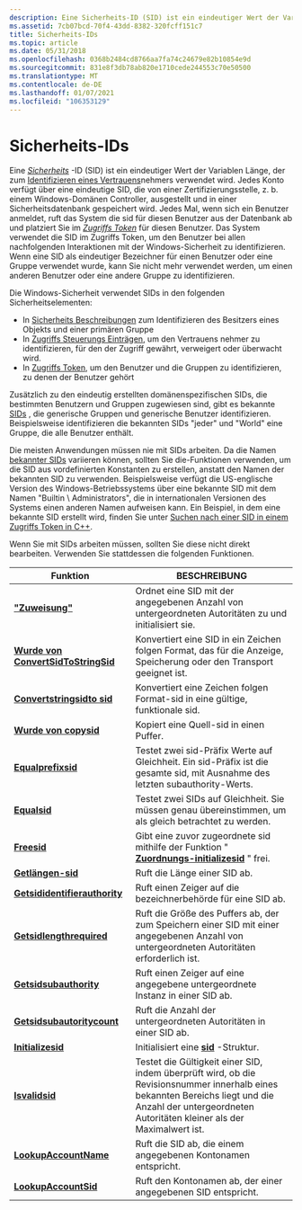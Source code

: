 ```yaml
---
description: Eine Sicherheits-ID (SID) ist ein eindeutiger Wert der Variablen Länge, der zum Identifizieren eines Vertrauens nehmers verwendet wird.
ms.assetid: 7cb07bcd-70f4-43dd-8382-320fcff151c7
title: Sicherheits-IDs
ms.topic: article
ms.date: 05/31/2018
ms.openlocfilehash: 0368b2484cd8766aa7fa74c24679e82b10854e9d
ms.sourcegitcommit: 831e8f3db78ab820e1710cede244553c70e50500
ms.translationtype: MT
ms.contentlocale: de-DE
ms.lasthandoff: 01/07/2021
ms.locfileid: "106353129"
---
```

# <a name="security-identifiers"></a>Sicherheits-IDs

Eine [*Sicherheits*](/windows/desktop/SecGloss/s-gly) -ID (SID) ist ein eindeutiger Wert der Variablen Länge, der zum [Identifizieren eines Vertrauens](trustees.md)nehmers verwendet wird. Jedes Konto verfügt über eine eindeutige SID, die von einer Zertifizierungsstelle, z. b. einem Windows-Domänen Controller, ausgestellt und in einer Sicherheitsdatenbank gespeichert wird. Jedes Mal, wenn sich ein Benutzer anmeldet, ruft das System die sid für diesen Benutzer aus der Datenbank ab und platziert Sie im [*Zugriffs Token*](/windows/desktop/SecGloss/a-gly) für diesen Benutzer. Das System verwendet die SID im Zugriffs Token, um den Benutzer bei allen nachfolgenden Interaktionen mit der Windows-Sicherheit zu identifizieren. Wenn eine SID als eindeutiger Bezeichner für einen Benutzer oder eine Gruppe verwendet wurde, kann Sie nicht mehr verwendet werden, um einen anderen Benutzer oder eine andere Gruppe zu identifizieren.

Die Windows-Sicherheit verwendet SIDs in den folgenden Sicherheitselementen:

-   In [Sicherheits Beschreibungen](security-descriptors.md) zum Identifizieren des Besitzers eines Objekts und einer primären Gruppe
-   In [Zugriffs Steuerungs Einträgen](access-control-entries.md), um den Vertrauens nehmer zu identifizieren, für den der Zugriff gewährt, verweigert oder überwacht wird.
-   In [Zugriffs Token](access-tokens.md), um den Benutzer und die Gruppen zu identifizieren, zu denen der Benutzer gehört

Zusätzlich zu den eindeutig erstellten domänenspezifischen SIDs, die bestimmten Benutzern und Gruppen zugewiesen sind, gibt es bekannte [SIDs](well-known-sids.md) , die generische Gruppen und generische Benutzer identifizieren. Beispielsweise identifizieren die bekannten SIDs "jeder" und "World" eine Gruppe, die alle Benutzer enthält.

Die meisten Anwendungen müssen nie mit SIDs arbeiten. Da die Namen [bekannter SIDs](well-known-sids.md) variieren können, sollten Sie die-Funktionen verwenden, um die SID aus vordefinierten Konstanten zu erstellen, anstatt den Namen der bekannten SID zu verwenden. Beispielsweise verfügt die US-englische Version des Windows-Betriebssystems über eine bekannte SID mit dem Namen "Builtin \\ Administrators", die in internationalen Versionen des Systems einen anderen Namen aufweisen kann. Ein Beispiel, in dem eine bekannte SID erstellt wird, finden Sie unter [Suchen nach einer SID in einem Zugriffs Token in C++](searching-for-a-sid-in-an-access-token-in-c--.md).

Wenn Sie mit SIDs arbeiten müssen, sollten Sie diese nicht direkt bearbeiten. Verwenden Sie stattdessen die folgenden Funktionen.



| Funktion                                                       | BESCHREIBUNG                                                                                                                                               |
|----------------------------------------------------------------|-----------------------------------------------------------------------------------------------------------------------------------------------------------|
| [**"Zuweisung"**](/windows/win32/api/securitybaseapi/nf-securitybaseapi-allocateandinitializesid)   | Ordnet eine SID mit der angegebenen Anzahl von untergeordneten Autoritäten zu und initialisiert sie.                                                                              |
| [**Wurde von ConvertSidToStringSid**](/windows/desktop/api/Sddl/nf-sddl-convertsidtostringsida)         | Konvertiert eine SID in ein Zeichen folgen Format, das für die Anzeige, Speicherung oder den Transport geeignet ist.                                                                            |
| [**Convertstringsidto sid**](/windows/desktop/api/Sddl/nf-sddl-convertstringsidtosida)         | Konvertiert eine Zeichen folgen Format-sid in eine gültige, funktionale sid.                                                                                                  |
| [**Wurde von copysid**](/windows/win32/api/securitybaseapi/nf-securitybaseapi-copysid)                                     | Kopiert eine Quell-sid in einen Puffer.                                                                                                                          |
| [**Equalprefixsid**](/windows/win32/api/securitybaseapi/nf-securitybaseapi-equalprefixsid)                       | Testet zwei sid-Präfix Werte auf Gleichheit. Ein sid-Präfix ist die gesamte sid, mit Ausnahme des letzten subauthority-Werts.                                          |
| [**Equalsid**](/windows/win32/api/securitybaseapi/nf-securitybaseapi-equalsid)                                   | Testet zwei SIDs auf Gleichheit. Sie müssen genau übereinstimmen, um als gleich betrachtet zu werden.                                                                              |
| [**Freesid**](/windows/win32/api/securitybaseapi/nf-securitybaseapi-freesid)                                     | Gibt eine zuvor zugeordnete sid mithilfe der Funktion " [**Zuordnungs-initializesid**](/windows/win32/api/securitybaseapi/nf-securitybaseapi-allocateandinitializesid) " frei.                                      |
| [**Getlängen-sid**](/windows/win32/api/securitybaseapi/nf-securitybaseapi-getlengthsid)                           | Ruft die Länge einer SID ab.                                                                                                                            |
| [**Getsididentifierauthority**](/windows/win32/api/securitybaseapi/nf-securitybaseapi-getsididentifierauthority) | Ruft einen Zeiger auf die bezeichnerbehörde für eine SID ab.                                                                                                |
| [**Getsidlengthrequired**](/windows/win32/api/securitybaseapi/nf-securitybaseapi-getsidlengthrequired)           | Ruft die Größe des Puffers ab, der zum Speichern einer SID mit einer angegebenen Anzahl von untergeordneten Autoritäten erforderlich ist.                                                       |
| [**Getsidsubauthority**](/windows/win32/api/securitybaseapi/nf-securitybaseapi-getsidsubauthority)               | Ruft einen Zeiger auf eine angegebene untergeordnete Instanz in einer SID ab.                                                                                                 |
| [**Getsidsubautoritycount**](/windows/win32/api/securitybaseapi/nf-securitybaseapi-getsidsubauthoritycount)     | Ruft die Anzahl der untergeordneten Autoritäten in einer SID ab.                                                                                                          |
| [**Initializesid**](/windows/win32/api/securitybaseapi/nf-securitybaseapi-initializesid)                         | Initialisiert eine [**sid**](/windows/desktop/api/Winnt/ns-winnt-sid) -Struktur.                                                                                                               |
| [**Isvalidsid**](/windows/win32/api/securitybaseapi/nf-securitybaseapi-isvalidsid)                               | Testet die Gültigkeit einer SID, indem überprüft wird, ob die Revisionsnummer innerhalb eines bekannten Bereichs liegt und die Anzahl der untergeordneten Autoritäten kleiner als der Maximalwert ist. |
| [**LookupAccountName**](/windows/desktop/api/Winbase/nf-winbase-lookupaccountnamea)                 | Ruft die SID ab, die einem angegebenen Kontonamen entspricht.                                                                                           |
| [**LookupAccountSid**](/windows/desktop/api/Winbase/nf-winbase-lookupaccountsida)                   | Ruft den Kontonamen ab, der einer angegebenen SID entspricht.                                                                                           |



 

 

 
